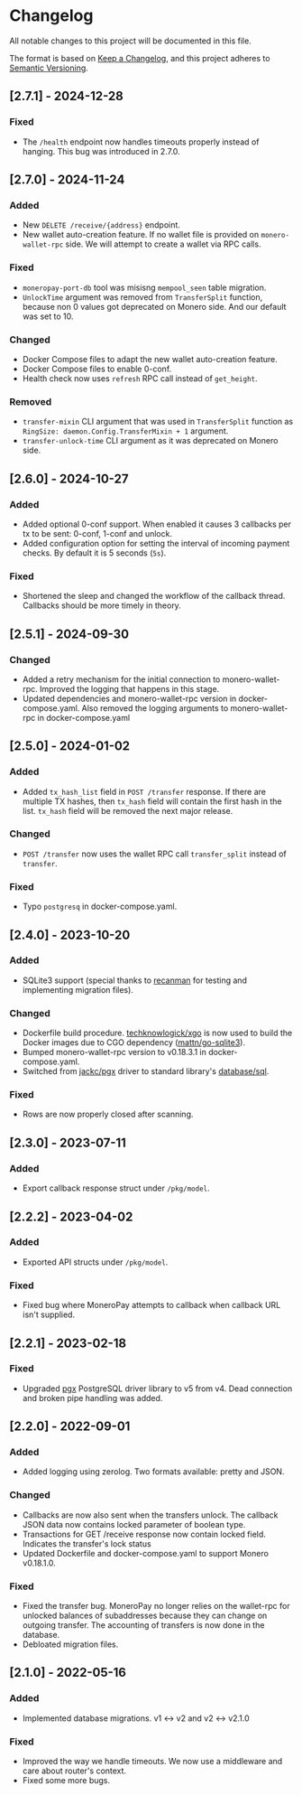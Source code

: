 # Changelog

All notable changes to this project will be documented in this file.

The format is based on [Keep a Changelog](https://keepachangelog.com/en/1.0.0/),
and this project adheres to [Semantic Versioning](https://semver.org/spec/v2.0.0.html).

## [2.7.1] - 2024-12-28
### Fixed
- The `/health` endpoint now handles timeouts properly instead of hanging. This bug was introduced in 2.7.0.

## [2.7.0] - 2024-11-24
### Added
- New `DELETE /receive/{address}` endpoint.
- New wallet auto-creation feature. If no wallet file is provided on `monero-wallet-rpc` side. We will attempt to create a wallet via RPC calls.

### Fixed
- `moneropay-port-db` tool was misisng `mempool_seen` table migration.
- `UnlockTime` argument was removed from `TransferSplit` function, because non 0 values got deprecated on Monero side. And our default was set to 10.

### Changed
- Docker Compose files to adapt the new wallet auto-creation feature.
- Docker Compose files to enable 0-conf.
- Health check now uses `refresh` RPC call instead of `get_height`.

### Removed
- `transfer-mixin` CLI argument that was used in `TransferSplit` function as `RingSize: daemon.Config.TransferMixin + 1` argument.
- `transfer-unlock-time` CLI argument as it was deprecated on Monero side.

## [2.6.0] - 2024-10-27
### Added
- Added optional 0-conf support. When enabled it causes 3 callbacks per tx to be sent: 0-conf, 1-conf and unlock.
- Added configuration option for setting the interval of incoming payment checks. By default it is 5 seconds (`5s`).

### Fixed
- Shortened the sleep and changed the workflow of the callback thread. Callbacks should be more timely in theory.

## [2.5.1] - 2024-09-30
### Changed
- Added a retry mechanism for the initial connection to monero-wallet-rpc. Improved the logging that happens in this stage.
- Updated dependencies and monero-wallet-rpc version in docker-compose.yaml. Also removed the logging arguments to monero-wallet-rpc in docker-compose.yaml

## [2.5.0] - 2024-01-02
### Added
- Added `tx_hash_list` field in `POST /transfer` response. If there are multiple TX hashes, then `tx_hash` field will contain the first hash in the list. `tx_hash` field will be removed the next major release.

### Changed
- `POST /transfer` now uses the wallet RPC call `transfer_split` instead of `transfer`.

### Fixed
- Typo `postgresq` in docker-compose.yaml.

## [2.4.0] - 2023-10-20
### Added
- SQLite3 support (special thanks to [recanman](http://recanman7nly4wwc5f2t2h55jnxsr7wo664o3lsydngwetvrguz4esid.onion/) for testing and implementing migration files).

### Changed
- Dockerfile build procedure. [techknowlogick/xgo](https://github.com/techknowlogick/xgo) is now used to build the Docker images due to CGO dependency ([mattn/go-sqlite3](http://mattn.github.io/go-sqlite3/)).
- Bumped monero-wallet-rpc version to v0.18.3.1 in docker-compose.yaml.
- Switched from [jackc/pgx](https://github.com/jackc/pgx) driver to standard library's [database/sql](https://pkg.go.dev/database/sql).

### Fixed
- Rows are now properly closed after scanning.

## [2.3.0] - 2023-07-11
### Added
- Export callback response struct under `/pkg/model`.

## [2.2.2] - 2023-04-02
### Added
- Exported API structs under `/pkg/model`.

### Fixed
- Fixed bug where MoneroPay attempts to callback when callback URL isn't supplied.

## [2.2.1] - 2023-02-18
### Fixed
- Upgraded [pgx](https://github.com/jackc/pgx) PostgreSQL driver library to v5 from v4. Dead connection and broken pipe handling was added.

## [2.2.0] - 2022-09-01
### Added
- Added logging using zerolog. Two formats available: pretty and JSON.

### Changed
- Callbacks are now also sent when the transfers unlock. The callback JSON data now contains locked parameter of boolean type.
- Transactions for GET /receive response now contain locked field. Indicates the transfer's lock status
- Updated Dockerfile and docker-compose.yaml to support Monero v0.18.1.0.

### Fixed
- Fixed the transfer bug. MoneroPay no longer relies on the wallet-rpc for unlocked balances of subaddresses because they can change on outgoing transfer. The accounting of transfers is now done in the database.
- Debloated migration files.

## [2.1.0] - 2022-05-16
### Added
- Implemented database migrations. v1 <-> v2 and v2 <-> v2.1.0

### Fixed
- Improved the way we handle timeouts. We now use a middleware and care about router's context.
- Fixed some more bugs.
